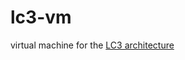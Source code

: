 # lc3-vm
virtual machine for the [LC3 architecture](https://en.wikipedia.org/wiki/Little_Computer_3)
